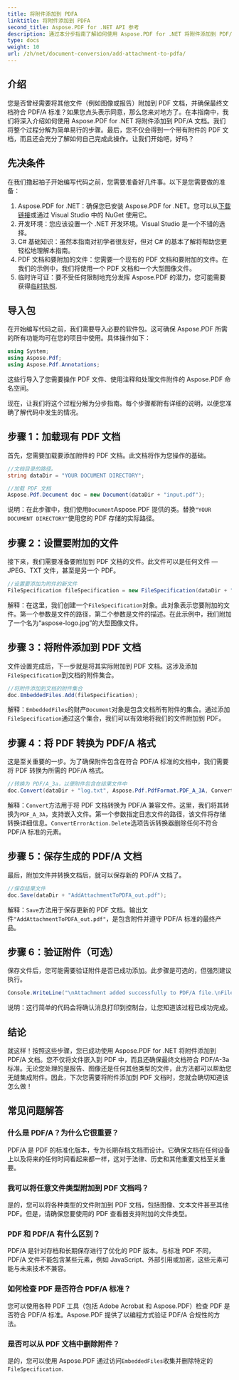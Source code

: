 ```yaml
---
title: 将附件添加到 PDFA
linktitle: 将附件添加到 PDFA
second_title: Aspose.PDF for .NET API 参考
description: 通过本分步指南了解如何使用 Aspose.PDF for .NET 将附件添加到 PDF/A 文档。
type: docs
weight: 10
url: /zh/net/document-conversion/add-attachment-to-pdfa/
---
```

## 介绍

您是否曾经需要将其他文件（例如图像或报告）附加到 PDF 文档，并确保最终文档符合 PDF/A 标准？如果您点头表示同意，那么您来对地方了。在本指南中，我们将深入介绍如何使用 Aspose.PDF for .NET 将附件添加到 PDF/A 文档。我们将整个过程分解为简单易行的步骤。最后，您不仅会得到一个带有附件的 PDF 文档，而且还会充分了解如何自己完成此操作。让我们开始吧，好吗？

## 先决条件

在我们撸起袖子开始编写代码之前，您需要准备好几件事。以下是您需要做的准备：

1.  Aspose.PDF for .NET：确保您已安装 Aspose.PDF for .NET。您可以从[下载链接](https://releases.aspose.com/pdf/net/)或通过 Visual Studio 中的 NuGet 使用它。
2. 开发环境：您应该设置一个 .NET 开发环境。Visual Studio 是一个不错的选择。
3. C# 基础知识：虽然本指南对初学者很友好，但对 C# 的基本了解将帮助您更轻松地理解本指南。
4. PDF 文档和要附加的文件：您需要一个现有的 PDF 文档和要附加的文件。在我们的示例中，我们将使用一个 PDF 文档和一个大型图像文件。
5. 临时许可证：要不受任何限制地充分发挥 Aspose.PDF 的潜力，您可能需要获得[临时执照](https://purchase.aspose.com/temporary-license/).

## 导入包

在开始编写代码之前，我们需要导入必要的软件包。这可确保 Aspose.PDF 所需的所有功能均可在您的项目中使用。具体操作如下：

```csharp
using System;
using Aspose.Pdf;
using Aspose.Pdf.Annotations;
```

这些行导入了您需要操作 PDF 文件、使用注释和处理文件附件的 Aspose.PDF 命名空间。

现在，让我们将这个过程分解为分步指南。每个步骤都附有详细的说明，以便您准确了解代码中发生的情况。

## 步骤 1：加载现有 PDF 文档

首先，您需要加载要添加附件的 PDF 文档。此文档将作为您操作的基础。

```csharp
//文档目录的路径。
string dataDir = "YOUR DOCUMENT DIRECTORY";

//加载 PDF 文档
Aspose.Pdf.Document doc = new Document(dataDir + "input.pdf");
```

说明：在此步骤中，我们使用`Document`Aspose.PDF 提供的类。替换`"YOUR DOCUMENT DIRECTORY"`使用您的 PDF 存储的实际路径。

## 步骤 2：设置要附加的文件

接下来，我们需要准备要附加到 PDF 文档的文件。此文件可以是任何文件 — JPEG、TXT 文件，甚至是另一个 PDF。

```csharp
//设置要添加为附件的新文件
FileSpecification fileSpecification = new FileSpecification(dataDir + "aspose-logo.jpg", "Large Image file");
```

解释：在这里，我们创建一个`FileSpecification`对象。此对象表示您要附加的文件。第一个参数是文件的路径，第二个参数是文件的描述。在此示例中，我们附加了一个名为“aspose-logo.jpg”的大型图像文件。

## 步骤 3：将附件添加到 PDF 文档

文件设置完成后，下一步就是将其实际附加到 PDF 文档。这涉及添加`FileSpecification`到文档的附件集合。

```csharp
//将附件添加到文档的附件集合
doc.EmbeddedFiles.Add(fileSpecification);
```

解释：`EmbeddedFiles`的财产`Document`对象是包含文档所有附件的集合。通过添加`FileSpecification`通过这个集合，我们可以有效地将我们的文件附加到 PDF。

## 步骤 4：将 PDF 转换为 PDF/A 格式

这是至关重要的一步。为了确保附件包含在符合 PDF/A 标准的文档中，我们需要将 PDF 转换为所需的 PDF/A 格式。

```csharp
//转换为 PDF/A_3a，以便附件包含在结果文件中
doc.Convert(dataDir + "log.txt", Aspose.Pdf.PdfFormat.PDF_A_3A, ConvertErrorAction.Delete);
```

解释：`Convert`方法用于将 PDF 文档转换为 PDF/A 兼容文件。这里，我们将其转换为`PDF_A_3A`，支持嵌入文件。第一个参数指定日志文件的路径，该文件将存储转换详细信息。`ConvertErrorAction.Delete`选项告诉转换器删除任何不符合 PDF/A 标准的元素。

## 步骤 5：保存生成的 PDF/A 文档

最后，附加文件并转换文档后，就可以保存新的 PDF/A 文档了。

```csharp
//保存结果文件
doc.Save(dataDir + "AddAttachmentToPDFA_out.pdf");
```

解释：`Save`方法用于保存更新的 PDF 文档。输出文件`"AddAttachmentToPDFA_out.pdf"`，是包含附件并遵守 PDF/A 标准的最终产品。

## 步骤 6：验证附件（可选）

保存文件后，您可能需要验证附件是否已成功添加。此步骤是可选的，但强烈建议执行。

```csharp
Console.WriteLine("\nAttachment added successfully to PDF/A file.\nFile saved at " + dataDir);
```

说明：这行简单的代码会将确认消息打印到控制台，让您知道该过程已成功完成。

## 结论

就这样！按照这些步骤，您已成功使用 Aspose.PDF for .NET 将附件添加到 PDF/A 文档。您不仅将文件嵌入到 PDF 中，而且还确保最终文档符合 PDF/A-3a 标准。无论您处理的是报告、图像还是任何其他类型的文件，此方法都可以帮助您无缝集成附件。因此，下次您需要将附件添加到 PDF 文档时，您就会确切知道该怎么做！

## 常见问题解答

### 什么是 PDF/A？为什么它很重要？  
PDF/A 是 PDF 的标准化版本，专为长期存档文档而设计。它确保文档在任何设备上以及将来的任何时间看起来都一样，这对于法律、历史和其他重要文档至关重要。

### 我可以将任意文件类型附加到 PDF 文档吗？  
是的，您可以将各种类型的文件附加到 PDF 文档，包括图像、文本文件甚至其他 PDF。但是，请确保您要使用的 PDF 查看器支持附加的文件类型。

### PDF 和 PDF/A 有什么区别？  
PDF/A 是针对存档和长期保存进行了优化的 PDF 版本。与标准 PDF 不同，PDF/A 文件不能包含某些元素，例如 JavaScript、外部引用或加密，这些元素可能与未来技术不兼容。

### 如何检查 PDF 是否符合 PDF/A 标准？  
您可以使用各种 PDF 工具（包括 Adobe Acrobat 和 Aspose.PDF）检查 PDF 是否符合 PDF/A 标准。Aspose.PDF 提供了以编程方式验证 PDF/A 合规性的方法。

### 是否可以从 PDF 文档中删除附件？  
是的，您可以使用 Aspose.PDF 通过访问`EmbeddedFiles`收集并删除特定的`FileSpecification`.